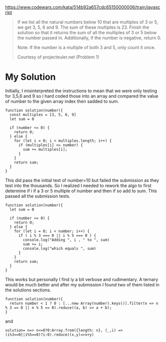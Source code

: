 https://www.codewars.com/kata/514b92a657cdc65150000006/train/javascript



> If we list all the natural numbers below 10 that are multiples of 3 or 5, we get 3, 5, 6 and 9. The sum of these multiples is 23.  Finish the solution so that it returns the sum of all the multiples of 3 or 5 below the number passed in.  Additionally, if the number is negative, return 0.
> 
> Note: If the number is a multiple of both 3 and 5, only count it once.
> 
> Courtesy of projecteuler.net (Problem 1)

# My Solution

Initially, I misinterpreted the instructions to mean that we were only testing for 3,5,6 and 9 so I hard coded those into an array and compared the value of number to the given array index then sadded to sum.  

```
function solution(number){
  const multiples = [3, 5, 6, 9]
  let sum = 0

  if (number <= 0) {
    return 0;
  } else {
    for (let i = 0; i < multiples.length; i++) {
      if (multiples[i] <= number) {
        sum += multiples[i];
      }
    }
    return sum;
  }
}
```

This did pass the initial test of number=10 but failed the submission as they test into the thousands.  So I realized I needed to rework the algo to first determine if i if a 3 or 5 multiple of number and then if so add to sum.  This passed all the submission tests.

```
function solution(number){
  let sum = 0

  if (number <= 0) {
    return 0;
  } else {
    for (let i = 0; i < number; i++) {
      if ( i % 3 === 0 || i % 5 === 0 ) {
        console.log("Adding ", i , " to ", sum)
        sum += i;
        console.log("which equals ", sum)
      }
    }
    return sum;
  }
}
```

This works but personally I find iy a bit verbose and rudimentary.  A ternary would be much better and after my submission I found two of them listed in the solutions sections.

```
function solution(number){
  return number < 1 ? 0 : [...new Array(number).keys()].filter(n => n % 3 == 0 || n % 5 == 0).reduce((a, b) => a + b);
}
```

and

```
solution= n=> n<=0?0:Array.from({length: n}, (_,i) => (i%3==0||i%5==0)?i:0).reduce((x,y)=>x+y)
```